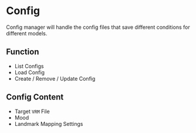 # Config

Config manager will handle the config files that save different conditions for different models.

## Function

 - List Configs
 - Load Config
 - Create / Remove / Update Config

## Config Content

 - Target `VRM` File
 - Mood
 - Landmark Mapping Settings
